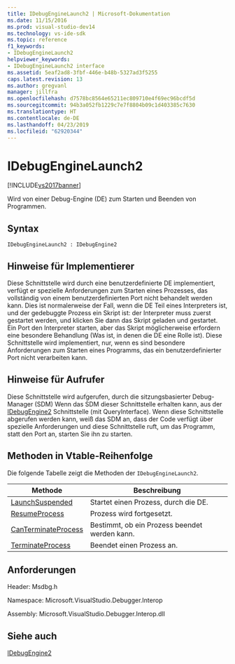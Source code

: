 ```yaml
---
title: IDebugEngineLaunch2 | Microsoft-Dokumentation
ms.date: 11/15/2016
ms.prod: visual-studio-dev14
ms.technology: vs-ide-sdk
ms.topic: reference
f1_keywords:
- IDebugEngineLaunch2
helpviewer_keywords:
- IDebugEngineLaunch2 interface
ms.assetid: 5eaf2ad8-3fbf-446e-b48b-5327ad3f5255
caps.latest.revision: 13
ms.author: gregvanl
manager: jillfra
ms.openlocfilehash: d7578bc8564e65211ec809710e4f69ec96bcdf5d
ms.sourcegitcommit: 94b3a052fb1229c7e7f8804b09c1d403385c7630
ms.translationtype: HT
ms.contentlocale: de-DE
ms.lasthandoff: 04/23/2019
ms.locfileid: "62920344"
---
```

# <a name="idebugenginelaunch2"></a>IDebugEngineLaunch2
[!INCLUDE[vs2017banner](../../../includes/vs2017banner.md)]

Wird von einer Debug-Engine (DE) zum Starten und Beenden von Programmen.  
  
## <a name="syntax"></a>Syntax  
  
```  
IDebugEngineLaunch2 : IDebugEngine2  
```  
  
## <a name="notes-for-implementers"></a>Hinweise für Implementierer  
 Diese Schnittstelle wird durch eine benutzerdefinierte DE implementiert, verfügt er spezielle Anforderungen zum Starten eines Prozesses, das vollständig von einem benutzerdefinierten Port nicht behandelt werden kann. Dies ist normalerweise der Fall, wenn die DE Teil eines Interpreters ist, und der gedebuggte Prozess ein Skript ist: der Interpreter muss zuerst gestartet werden, und klicken Sie dann das Skript geladen und gestartet. Ein Port den Interpreter starten, aber das Skript möglicherweise erfordern eine besondere Behandlung (Was ist, in denen die DE eine Rolle ist). Diese Schnittstelle wird implementiert, nur, wenn es sind besondere Anforderungen zum Starten eines Programms, das ein benutzerdefinierter Port nicht verarbeiten kann.  
  
## <a name="notes-for-callers"></a>Hinweise für Aufrufer  
 Diese Schnittstelle wird aufgerufen, durch die sitzungsbasierter Debug-Manager (SDM) Wenn das SDM dieser Schnittstelle erhalten kann, aus der [IDebugEngine2](../../../extensibility/debugger/reference/idebugengine2.md) Schnittstelle (mit QueryInterface). Wenn diese Schnittstelle abgerufen werden kann, weiß das SDM an, dass der Code verfügt über spezielle Anforderungen und diese Schnittstelle ruft, um das Programm, statt den Port an, starten Sie ihn zu starten.  
  
## <a name="methods-in-vtable-order"></a>Methoden in Vtable-Reihenfolge  
 Die folgende Tabelle zeigt die Methoden der `IDebugEngineLaunch2`.  
  
|Methode|Beschreibung|  
|------------|-----------------|  
|[LaunchSuspended](../../../extensibility/debugger/reference/idebugenginelaunch2-launchsuspended.md)|Startet einen Prozess, durch die DE.|  
|[ResumeProcess](../../../extensibility/debugger/reference/idebugenginelaunch2-resumeprocess.md)|Prozess wird fortgesetzt.|  
|[CanTerminateProcess](../../../extensibility/debugger/reference/idebugenginelaunch2-canterminateprocess.md)|Bestimmt, ob ein Prozess beendet werden kann.|  
|[TerminateProcess](../../../extensibility/debugger/reference/idebugenginelaunch2-terminateprocess.md)|Beendet einen Prozess an.|  
  
## <a name="requirements"></a>Anforderungen  
 Header: Msdbg.h  
  
 Namespace: Microsoft.VisualStudio.Debugger.Interop  
  
 Assembly: Microsoft.VisualStudio.Debugger.Interop.dll  
  
## <a name="see-also"></a>Siehe auch  
 [IDebugEngine2](../../../extensibility/debugger/reference/idebugengine2.md)

